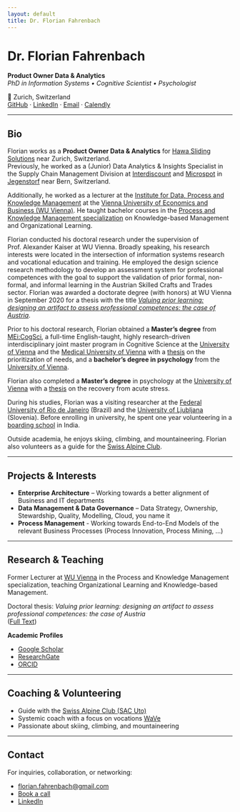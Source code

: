 ```yaml
---
layout: default
title: Dr. Florian Fahrenbach
---
```


# Dr. Florian Fahrenbach  
**Product Owner Data & Analytics**  
*PhD in Information Systems • Cognitive Scientist • Psychologist*

📍 Zurich, Switzerland  
[GitHub](https://github.com/ffahrenb) · [LinkedIn](https://www.linkedin.com/in/ffahrenb/) · [Email](mailto:florian.fahrenbach@gmail.com) · [Calendly](https://www.calendly.com/ffahrenb)

---

## Bio

Florian works as a **Product Owner Data & Analytics** for [Hawa Sliding Solutions](https://www.hawa.com/) near Zurich, Switzerland.  
Previously, he worked as a (Junior) Data Analytics & Insights Specialist in the Supply Chain Management Division at [Interdiscount](https://www.interdiscount.ch/de) and [Microspot](https://www.microspot.ch/de) in [Jegenstorf](https://goo.gl/maps/sAaZPmb5w3wsbpii6) near Bern, Switzerland.  

Additionally, he worked as a lecturer at the [Institute for Data, Process and Knowledge Management](https://www.wu.ac.at/en/dpkm) at the [Vienna University of Economics and Business (WU Vienna)](https://www.wu.ac.at/en). He taught bachelor courses in the [Process and Knowledge Management specialization](https://www.wu.ac.at/dpkm/teaching/sbwl-process-knowledge-management/) on Knowledge-based Management and Organizational Learning.  

Florian conducted his doctoral research under the supervision of Prof. Alexander Kaiser at WU Vienna. Broadly speaking, his research interests were located in the intersection of information systems research and vocational education and training. He employed the design science research methodology to develop an assessment system for professional competences with the goal to support the validation of prior formal, non-formal, and informal learning in the Austrian Skilled Crafts and Trades sector. Florian was awarded a doctorate degree (with honors) at WU Vienna in September 2020 for a thesis with the title 
[*Valuing prior learning: designing an artifact to assess professional competences: the case of Austria*](https://katalog.wu.ac.at/primo-explore/fulldisplay?docid=WUW_alma21109813140003337&context=L&vid=WUW&lang=en_US&search_scope=WU-Hochschulschriften&adaptor=Local%20Search%20Engine&tab=wuw_alles&query=any,contains,florian%20fahrenbach&offset=0).  

Prior to his doctoral research, Florian obtained a **Master’s degree** from [MEi:CogSci](https://www.meicogsci.eu/), a full-time English-taught, highly research-driven interdisciplinary joint master program in Cognitive Science at the [University of Vienna](https://www.univie.ac.at/) and the [Medical University of Vienna](https://www.meduniwien.ac.at/web/) with a [thesis](https://utheses.univie.ac.at/detail/39814/) on the prioritization of needs, and a **bachelor’s degree in psychology** from the [University of Vienna](https://psychologie.univie.ac.at/en/?q=st).

Florian also completed a **Master’s degree** in psychology at the [University of Vienna](https://www.univie.ac.at/) with a [thesis](https://utheses.univie.ac.at/detail/71456/) on the recovery from acute stress. 

During his studies, Florian was a visiting researcher at the [Federal University of Rio de Janeiro](https://ufrj.br/en/) (Brazil) and the [University of Ljubljana](https://www.uni-lj.si/university/) (Slovenia). Before enrolling in university, he spent one year volunteering in a [boarding school](https://dbbangalore.org/don-bosco-davangere/) in India.

Outside academia, he enjoys skiing, climbing, and mountaineering. Florian also volunteers as a guide for the [Swiss Alpine Club](https://sac-uto.ch/de/).

---

## Projects & Interests

- **Enterprise Architecture** – Working towards a better alignment of Business and IT departments 
- **Data Management & Data Governance** – Data Strategy, Ownership, Stewardship, Quality, Modelling, Cloud, you name it 
- **Process Management** - Working towards End-to-End Models of the relevant Business Processes (Process Innovation, Process Mining, ...) 

---

## Research & Teaching

Former Lecturer at [WU Vienna](https://www.wu.ac.at/en) in the Process and Knowledge Management specialization, teaching Organizational Learning and Knowledge-based Management.  

Doctoral thesis: *Valuing prior learning: designing an artifact to assess professional competences: the case of Austria*  
([Full Text](https://katalog.wu.ac.at/primo-explore/fulldisplay?docid=WUW_alma21109813140003337))  

**Academic Profiles**  
- [Google Scholar](https://scholar.google.de/citations?hl=en&user=L1OzFcwAAAAJ)  
- [ResearchGate](https://www.researchgate.net/profile/Florian-Fahrenbach)  
- [ORCID](https://orcid.org/0000-0002-4889-5283)  

---

## Coaching & Volunteering

- Guide with the [Swiss Alpine Club (SAC Uto)](https://sac-uto.ch/de/)  
- Systemic coach with a focus on vocations [WaVe](https://wave.co.at/unsere-coaches/)  
- Passionate about skiing, climbing, and mountaineering

---

## Contact

For inquiries, collaboration, or networking:
- [florian.fahrenbach@gmail.com](mailto:florian.fahrenbach@gmail.com)
- [Book a call](https://www.calendly.com/ffahrenb/)
- [LinkedIn](https://www.linkedin.com/in/ffahrenb/)